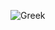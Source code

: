 ![Greek](https://github.com/yuankong666/Ultimate-RAT-Collection/assets/128066597/190fcd2f-e9ac-48fb-8e43-a2fac865af7e)
